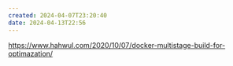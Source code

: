 ```yaml
---
created: 2024-04-07T23:20:40
date: 2024-04-13T22:56
---
```

https://www.hahwul.com/2020/10/07/docker-multistage-build-for-optimazation/